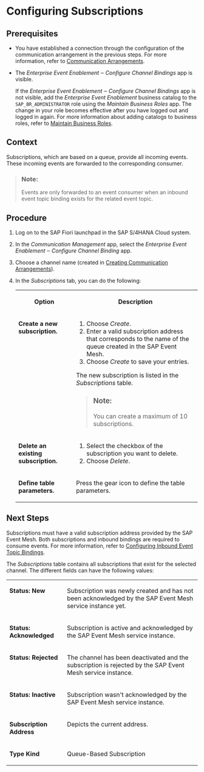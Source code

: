<!-- loio1e9d11c61d57430aac86ced6500d752b -->

# Configuring Subscriptions



## Prerequisites

-   You have established a connection through the configuration of the communication arrangement in the previous steps. For more information, refer to [Communication Arrangements](communication-arrangements-2144420.md).

-   The *Enterprise Event Enablement ‒ Configure Channel Bindings* app is visible.

    If the *Enterprise Event Enablement ‒ Configure Channel Bindings* app is not visible, add the *Enterprise Event Enablement* business catalog to the `SAP_BR_ADMINISTRATOR` role using the *Maintain Business Roles* app. The change in your role becomes effective after you have logged out and logged in again. For more information about adding catalogs to business roles, refer to [Maintain Business Roles](maintain-business-roles-8980ad0.md).




## Context

Subscriptions, which are based on a queue, provide all incoming events. These incoming events are forwarded to the corresponding consumer.

> ### Note:  
> Events are only forwarded to an event consumer when an inbound event topic binding exists for the related event topic.



## Procedure

1.  Log on to the SAP Fiori launchpad in the SAP S/4HANA Cloud system.

2.  In the *Communication Management* app, select the *Enterprise Event Enablement ‒ Configure Channel Binding* app.

3.  Choose a channel name \(created in [Creating Communication Arrangements](creating-communication-arrangements-78ababb.md)\).

4.  In the *Subscriptions* tab, you can do the following:


    <table>
    <tr>
    <th valign="top">

    Option


    
    </th>
    <th valign="top">

    Description


    
    </th>
    </tr>
    <tr>
    <td valign="top">

    **Create a new subscription.**


    
    </td>
    <td valign="top">

    1.  Choose *Create*.
    2.  Enter a valid subscription address that corresponds to the name of the queue created in the SAP Event Mesh.
    3.  Choose *Create* to save your entries.

    The new subscription is listed in the *Subscriptions* table.

    > ### Note:  
    > You can create a maximum of 10 subscriptions.


    
    </td>
    </tr>
    <tr>
    <td valign="top">

    **Delete an existing subscription.**


    
    </td>
    <td valign="top">

    1.  Select the checkbox of the subscription you want to delete.
    2.  Choose *Delete*.


    
    </td>
    </tr>
    <tr>
    <td valign="top">

    **Define table parameters.**


    
    </td>
    <td valign="top">

    Press the gear icon to define the table parameters.


    
    </td>
    </tr>
    </table>
    



## Next Steps

Subscriptions must have a valid subscription address provided by the SAP Event Mesh. Both subscriptions and inbound bindings are required to consume events. For more information, refer to [Configuring Inbound Event Topic Bindings](configuring-inbound-event-topic-bindings-b62727d.md).

The *Subscriptions* table contains all subscriptions that exist for the selected channel. The different fields can have the following values:


<table>
<tr>
<td valign="top">

**Status: New**



</td>
<td valign="top">

Subscription was newly created and has not been acknowledged by the SAP Event Mesh service instance yet.



</td>
</tr>
<tr>
<td valign="top">

**Status: Acknowledged**



</td>
<td valign="top">

Subscription is active and acknowledged by the SAP Event Mesh service instance.



</td>
</tr>
<tr>
<td valign="top">

**Status: Rejected**



</td>
<td valign="top">

The channel has been deactivated and the subscription is rejected by the SAP Event Mesh service instance.



</td>
</tr>
<tr>
<td valign="top">

**Status: Inactive**



</td>
<td valign="top">

Subscription wasn't acknowledged by the SAP Event Mesh service instance.



</td>
</tr>
<tr>
<td valign="top">

**Subscription Address**



</td>
<td valign="top">

Depicts the current address.



</td>
</tr>
<tr>
<td valign="top">

**Type Kind**



</td>
<td valign="top">

Queue-Based Subscription



</td>
</tr>
</table>

